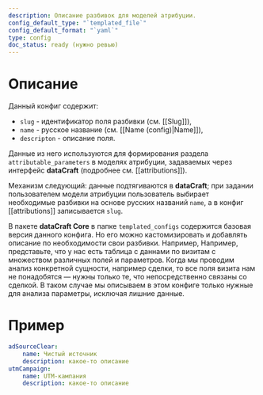 ```yaml
---
description: Описание разбивок для моделей атрибуции.
config_default_type: "`templated_file`"
config_default_format: "`yaml`"
type: config
doc_status: ready (нужно ревью)
---
```

# Описание

Данный конфиг содержит:
- `slug` - идентификатор поля разбивки (см. [[Slug]]),
- `name` - русское название (см. [[Name (config)|Name]]),
- `descripton` - описание поля.

 Данные из него используются для формирования раздела `attributable_parameters` в моделях атрибуции, задаваемых через интерфейс **dataCraft** (подробнее см. [[attributions]]). 

Механизм следующий: данные подтягиваются в **dataCraft**; при задании пользователем модели атрибуции пользователь выбирает необходимые разбивки на основе русских названий `name`,  а в конфиг [[attributions]] записывается `slug`. 

В пакете **dataCraft Core** в папке `templated_configs` содержится базовая версия данного конфига. Но его можно кастомизировать и добавлять описание по необходимости свои разбивки. Например, Например, представьте, что у нас есть таблица с даннами по визитам с множеством различных полей и параметров. Когда мы проводим анализ конкретной сущности, например сделки, то все поля визита нам не понадобятся — нужны только те, что непосредственно связаны со сделкой. В таком случае мы описываем в этом конфиге только нужные для анализа параметры, исключая лишние данные. 

# Пример 
```yaml
adSourceClear:
	name: Чистый источник
	description: какое-то описание
utmCampaign:
	name: UTM-кампания
	description: какое-то описание
```
